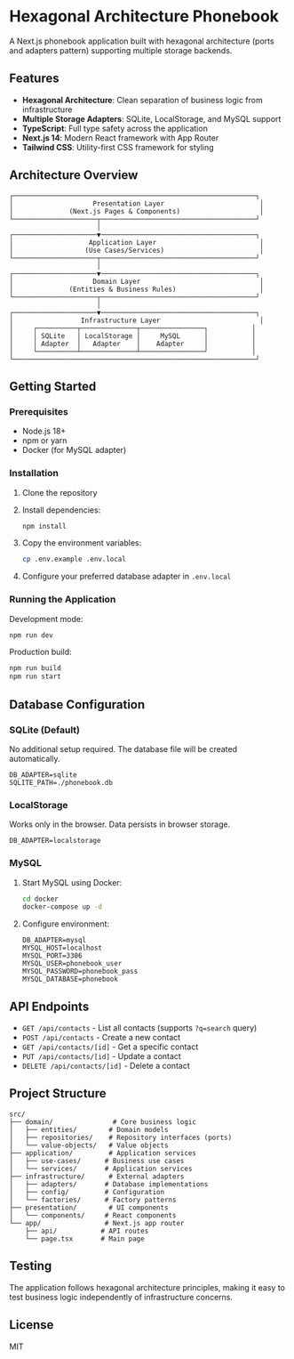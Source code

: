 # Hexagonal Architecture Phonebook

A Next.js phonebook application built with hexagonal architecture (ports and adapters pattern) supporting multiple storage backends.

## Features

- **Hexagonal Architecture**: Clean separation of business logic from infrastructure
- **Multiple Storage Adapters**: SQLite, LocalStorage, and MySQL support
- **TypeScript**: Full type safety across the application
- **Next.js 14**: Modern React framework with App Router
- **Tailwind CSS**: Utility-first CSS framework for styling

## Architecture Overview

```
┌─────────────────────────────────────────────────────────────┐
│                    Presentation Layer                        │
│              (Next.js Pages & Components)                    │
└─────────────────────┬───────────────────────────────────────┘
                      │
┌─────────────────────▼───────────────────────────────────────┐
│                   Application Layer                          │
│                  (Use Cases/Services)                        │
└─────────────────────┬───────────────────────────────────────┘
                      │
┌─────────────────────▼───────────────────────────────────────┐
│                    Domain Layer                              │
│              (Entities & Business Rules)                     │
└─────────────────────┬───────────────────────────────────────┘
                      │
┌─────────────────────▼───────────────────────────────────────┐
│                 Infrastructure Layer                         │
│     ┌──────────┬──────────────┬────────────────┐           │
│     │ SQLite   │ LocalStorage │     MySQL      │           │
│     │ Adapter  │   Adapter    │    Adapter     │           │
│     └──────────┴──────────────┴────────────────┘           │
└─────────────────────────────────────────────────────────────┘
```

## Getting Started

### Prerequisites

- Node.js 18+ 
- npm or yarn
- Docker (for MySQL adapter)

### Installation

1. Clone the repository
2. Install dependencies:
   ```bash
   npm install
   ```

3. Copy the environment variables:
   ```bash
   cp .env.example .env.local
   ```

4. Configure your preferred database adapter in `.env.local`

### Running the Application

Development mode:
```bash
npm run dev
```

Production build:
```bash
npm run build
npm run start
```

## Database Configuration

### SQLite (Default)

No additional setup required. The database file will be created automatically.

```env
DB_ADAPTER=sqlite
SQLITE_PATH=./phonebook.db
```

### LocalStorage

Works only in the browser. Data persists in browser storage.

```env
DB_ADAPTER=localstorage
```

### MySQL

1. Start MySQL using Docker:
   ```bash
   cd docker
   docker-compose up -d
   ```

2. Configure environment:
   ```env
   DB_ADAPTER=mysql
   MYSQL_HOST=localhost
   MYSQL_PORT=3306
   MYSQL_USER=phonebook_user
   MYSQL_PASSWORD=phonebook_pass
   MYSQL_DATABASE=phonebook
   ```

## API Endpoints

- `GET /api/contacts` - List all contacts (supports `?q=search` query)
- `POST /api/contacts` - Create a new contact
- `GET /api/contacts/[id]` - Get a specific contact
- `PUT /api/contacts/[id]` - Update a contact
- `DELETE /api/contacts/[id]` - Delete a contact

## Project Structure

```
src/
├── domain/               # Core business logic
│   ├── entities/        # Domain models
│   ├── repositories/    # Repository interfaces (ports)
│   └── value-objects/   # Value objects
├── application/         # Application services
│   ├── use-cases/      # Business use cases
│   └── services/       # Application services
├── infrastructure/      # External adapters
│   ├── adapters/       # Database implementations
│   ├── config/         # Configuration
│   └── factories/      # Factory patterns
├── presentation/        # UI components
│   └── components/     # React components
└── app/                # Next.js app router
    ├── api/           # API routes
    └── page.tsx       # Main page
```

## Testing

The application follows hexagonal architecture principles, making it easy to test business logic independently of infrastructure concerns.

## License

MIT
